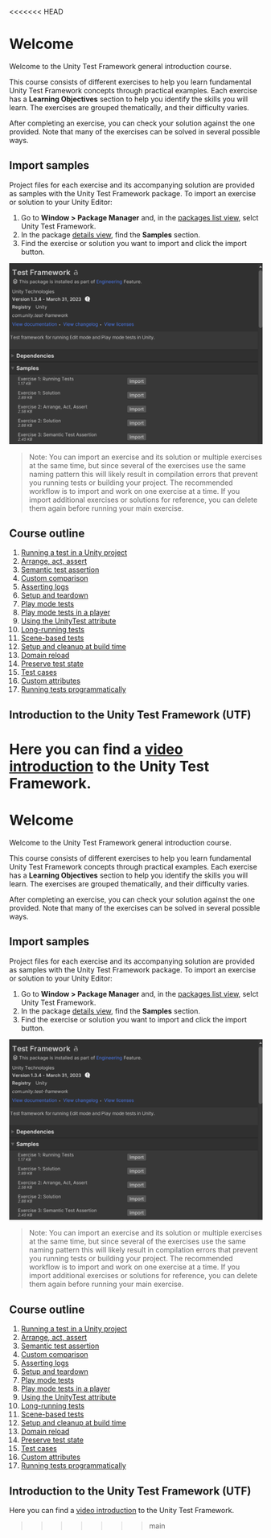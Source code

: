 <<<<<<< HEAD
# Welcome

Welcome to the Unity Test Framework general introduction course.  
  
This course consists of different exercises to help you learn fundamental Unity Test Framework concepts through practical examples. Each exercise has a **Learning Objectives** section to help you identify the skills you will learn. The exercises are grouped thematically, and their difficulty varies.  
  
After completing an exercise, you can check your solution against the one provided. Note that many of the exercises can be solved in several possible ways.

## Import samples

Project files for each exercise and its accompanying solution are provided as samples with the Unity Test Framework package. To import an exercise or solution to your Unity Editor:

1. Go to **Window > Package Manager** and, in the [packages list view](https://docs.unity3d.com/Manual/upm-ui-list.html), selct Unity Test Framework.
2. In the package [details view](https://docs.unity3d.com/Manual/upm-ui-details.html), find the **Samples** section.
3. Find the exercise or solution you want to import and click the import button.

![](../images/samples.png)

> Note: You can import an exercise and its solution or multiple exercises at the same time, but since several of the exercises use the same naming pattern this will likely result in compilation errors that prevent you running tests or building your project. The recommended workflow is to import and work on one exercise at a time. If you import additional exercises or solutions for reference, you can delete them again before running your main exercise.

## Course outline

1. [Running a test in a Unity project](./running-test.md)
2. [Arrange, act, assert](./arrange-act-assert.md)
3. [Semantic test assertion](./semantic-test-assertion.md)
4. [Custom comparison](./custom-comparison.md)
5. [Asserting logs](./asserting-logs.md)
6. [Setup and teardown](./setup-teardown.md)
7. [Play mode tests](./play-mode-tests.md)
8. [Play mode tests in a player](./play-mode-tests-in-player.md)
9. [Using the UnityTest attribute](./unitytest-attribute.md)
10. [Long-running tests](./long-running-tests.md)
11. [Scene-based tests](./scene-based-tests.md)
12. [Setup and cleanup at build time](./build-setup-cleanup.md)
13. [Domain reload](./domain-reload.md)
14. [Preserve test state](./preserve-test-state.md)
15. [Test cases](./test-cases.md)
16. [Custom attributes](./custom-attributes.md)
17. [Running tests programmatically](./running-tests-programmatically.md)

## Introduction to the Unity Test Framework (UTF)

Here you can find a [video introduction](https://www.youtube.com/watch?v=wTiF2D0_vKA) to the Unity Test Framework.
=======
# Welcome

Welcome to the Unity Test Framework general introduction course.  
  
This course consists of different exercises to help you learn fundamental Unity Test Framework concepts through practical examples. Each exercise has a **Learning Objectives** section to help you identify the skills you will learn. The exercises are grouped thematically, and their difficulty varies.  
  
After completing an exercise, you can check your solution against the one provided. Note that many of the exercises can be solved in several possible ways.

## Import samples

Project files for each exercise and its accompanying solution are provided as samples with the Unity Test Framework package. To import an exercise or solution to your Unity Editor:

1. Go to **Window > Package Manager** and, in the [packages list view](https://docs.unity3d.com/Manual/upm-ui-list.html), selct Unity Test Framework.
2. In the package [details view](https://docs.unity3d.com/Manual/upm-ui-details.html), find the **Samples** section.
3. Find the exercise or solution you want to import and click the import button.

![](../images/samples.png)

> Note: You can import an exercise and its solution or multiple exercises at the same time, but since several of the exercises use the same naming pattern this will likely result in compilation errors that prevent you running tests or building your project. The recommended workflow is to import and work on one exercise at a time. If you import additional exercises or solutions for reference, you can delete them again before running your main exercise.

## Course outline

1. [Running a test in a Unity project](./running-test.md)
2. [Arrange, act, assert](./arrange-act-assert.md)
3. [Semantic test assertion](./semantic-test-assertion.md)
4. [Custom comparison](./custom-comparison.md)
5. [Asserting logs](./asserting-logs.md)
6. [Setup and teardown](./setup-teardown.md)
7. [Play mode tests](./play-mode-tests.md)
8. [Play mode tests in a player](./play-mode-tests-in-player.md)
9. [Using the UnityTest attribute](./unitytest-attribute.md)
10. [Long-running tests](./long-running-tests.md)
11. [Scene-based tests](./scene-based-tests.md)
12. [Setup and cleanup at build time](./build-setup-cleanup.md)
13. [Domain reload](./domain-reload.md)
14. [Preserve test state](./preserve-test-state.md)
15. [Test cases](./test-cases.md)
16. [Custom attributes](./custom-attributes.md)
17. [Running tests programmatically](./running-tests-programmatically.md)

## Introduction to the Unity Test Framework (UTF)

Here you can find a [video introduction](https://www.youtube.com/watch?v=wTiF2D0_vKA) to the Unity Test Framework.
>>>>>>> main
